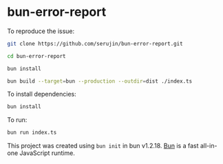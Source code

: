 # bun-error-report

To reproduce the issue:

```bash
git clone https://github.com/serujin/bun-error-report.git

cd bun-error-report

bun install

bun build --target=bun --production --outdir=dist ./index.ts
```

To install dependencies:

```bash
bun install
```

To run:

```bash
bun run index.ts
```

This project was created using `bun init` in bun v1.2.18. [Bun](https://bun.sh) is a fast all-in-one JavaScript runtime.
